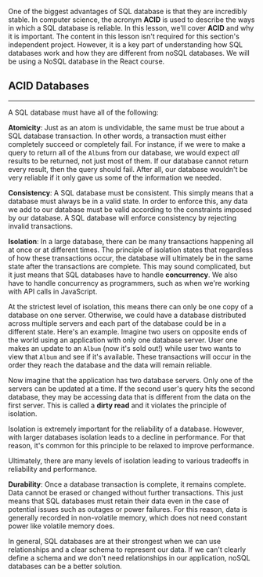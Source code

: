 One of the biggest advantages of SQL database is that they are incredibly stable. In computer science, the acronym **ACID** is used to describe the ways in which a SQL database is reliable. In this lesson, we'll cover **ACID** and why it is important. The content in this lesson isn't required for this section's independent project. However, it is a key part of understanding how SQL databases work and how they are different from noSQL databases. We will be using a NoSQL database in the React course.

## ACID Databases
---

A SQL database must have all of the following:

**Atomicity**: Just as an atom is undividable, the same must be true about a SQL database transaction. In other words, a transaction must either completely succeed or completely fail. For instance, if we were to make a query to return all of the `Album`s from our database, we would expect _all_ results to be returned, not just most of them. If our database cannot return every result, then the query should fail. After all, our database wouldn't be very reliable if it only gave us some of the information we needed.

**Consistency**: A SQL database must be consistent. This simply means that a database must always be in a valid state. In order to enforce this, any data we add to our database must be valid according to the constraints imposed by our database. A SQL database will enforce consistency by rejecting invalid transactions.

**Isolation**: In a large database, there can be many transactions happening all at once or at different times. The principle of isolation states that regardless of how these transactions occur, the database will ultimately be in the same state after the transactions are complete. This may sound complicated, but it just means that SQL databases have to handle **concurrency**. We also have to handle concurrency as programmers, such as when we're working with API calls in JavaScript.

At the strictest level of isolation, this means there can only be one copy of a database on one server. Otherwise, we could have a database distributed across multiple servers and each part of the database could be in a different state. Here's an example. Imagine two users on opposite ends of the world using an application with only one database server. User one makes an update to an `Album` (now it's sold out!) while user two wants to view that `Album` and see if it's available. These transactions will occur in the order they reach the database and the data will remain reliable.

Now imagine that the application has two database servers. Only one of the servers can be updated at a time. If the second user's query hits the second database, they may be accessing data that is different from the data on the first server. This is called a **dirty read** and it violates the principle of isolation.

Isolation is extremely important for the reliability of a database. However, with larger databases isolation leads to a decline in performance. For that reason, it's common for this principle to be relaxed to improve performance.

Ultimately, there are many levels of isolation leading to various tradeoffs in reliability and performance.

**Durability**: Once a database transaction is complete, it remains complete. Data cannot be erased or changed without further transactions. This just means that SQL databases must retain their data even in the case of potential issues such as outages or power failures. For this reason, data is generally recorded in non-volatile memory, which does not need constant power like volatile memory does.

In general, SQL databases are at their strongest when we can use relationships and a clear schema to represent our data. If we can't clearly define a schema and we don't need relationships in our application, noSQL databases can be a better solution.
